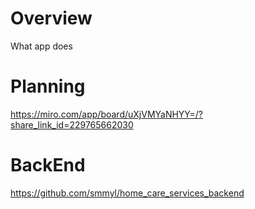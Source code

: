 # Overview
What app does
# Planning
https://miro.com/app/board/uXjVMYaNHYY=/?share_link_id=229765662030
# BackEnd
https://github.com/smmyl/home_care_services_backend
